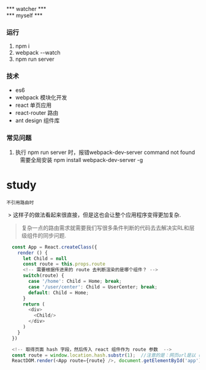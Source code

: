 *** watcher *** <br>
*** myself ***

### 运行 ###
  1. npm i
  2. webpack --watch
  3. npm run server

### 技术 ###
  * es6
  * webpack 模块化开发
  * react 单页应用
  * react-router 路由
  * ant design 组件库

### 常见问题
  1. 执行 npm run server 时，报错webpack-dev-server command not found <br>
     需要全局安装 npm install webpack-dev-server -g

# study
    不引用路由时
  > 这样子的做法看起来很直接，但是这也会让整个应用程序变得更加复杂.
  > 复杂一点的路由需求就需要我们写很多条件判断的代码去去解决实RL和层级组件的同步问题.
  ```javascript
    const App = React.createClass({
      render () {
        let Child = null
        const route = this.props.route
        <!-- 需要根据传进来的 route 去判断渲染的是哪个组件？ -->
        switch(route) {
          case '/home': Child = Home; break;
          case '/user/center': Child = UserCenter; break;
          default: Child = Home;
        }
        return (
          <div>
            <Child/>
          </div>
        )
      }
    })

    <!-- 取得页面 hash 字段，然后传入 react 组件作为 route 参数  -->
    const route = window.location.hash.substr(1);  //注意的是：网页url是以（#开头的）8080/#/home
    ReactDOM.render(<App route={route} />, document.getElementById('app'))
  ```
